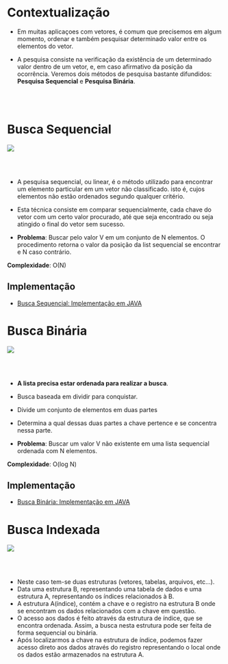 # Contextualização
- Em muitas aplicaçoes com vetores, é comum que precisemos em algum momento, ordenar e também pesquisar determinado valor entre os elementos do vetor.

- A pesquisa consiste na verificação da existência de um determinado valor dentro de um vetor, e, em caso afirmativo da posição da ocorrência. Veremos dois métodos de pesquisa bastante difundidos: **Pesquisa Sequencial** e **Pesquisa Binária**.

<br><br>

# Busca Sequencial

<img src="https://media.geeksforgeeks.org/wp-content/cdn-uploads/Linear-Search.png">


<br><br>

- A pesquisa sequencial, ou linear, é o método utilizado para encontrar um elemento particular em um vetor não classificado. isto é, cujos elementos não estão ordenados segundo qualquer critério.

- Esta técnica consiste em comparar sequencialmente, cada chave do vetor com um certo valor procurado, até que seja encontrado ou seja atingido o final do vetor sem sucesso.

- **Problema**: Buscar pelo valor V em um conjunto de N elementos. O procedimento retorna o valor da posição da list sequencial se encontrar e N caso contrário.

**Complexidade**: O(N)

## Implementação
- [Busca Sequencial: Implementação em JAVA]()

# Busca Binária

<img src="https://res.cloudinary.com/practicaldev/image/fetch/s--Uj818KRw--/c_imagga_scale,f_auto,fl_progressive,h_420,q_auto,w_1000/https://dev-to-uploads.s3.amazonaws.com/i/5hsod7t93v85b23rk671.png">


<br><br>
- **A lista precisa estar ordenada para realizar a busca**.
- Busca baseada em dividir para conquistar.
- Divide um conjunto de elementos em duas partes
- Determina a qual dessas duas partes a chave pertence e se concentra nessa parte.

- **Problema**: Buscar um valor V não existente em uma lista sequencial ordenada com N elementos.

**Complexidade**: O(log N)

## Implementação
- [Busca Binária: Implementação em JAVA]()

# Busca Indexada

<img src="https://media.geeksforgeeks.org/wp-content/uploads/Screenshot-42-4.png">


<br><br>
- Neste caso tem-se duas estruturas (vetores, tabelas, arquivos, etc...).
- Data uma estrutura B, representando uma tabela de dados e uma estrutura A, representando os índices relacionados à B.
- A estrutura A(índice), contém a chave e o registro na estrutura B onde se encontram os dados relacionados com a chave em questão.
- O acesso aos dados é feito através da estrutura de índice, que se encontra ordenada. Assim, a busca nesta estrutura pode ser feita de forma sequencial ou binária.
- Após localizarmos a chave na estrutura de índice, podemos fazer acesso direto aos dados através do registro representando o local onde os dados estão armazenados na estrutura A.


